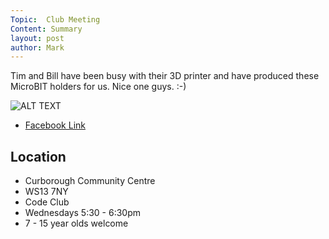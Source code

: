 ```yaml
---
Topic:  Club Meeting
Content: Summary
layout: post
author: Mark
---
```

Tim and Bill have been busy with their 3D printer and have produced these MicroBIT holders for us. Nice one guys. :-)

![ALT TEXT](https://scontent.fbhx6-1.fna.fbcdn.net/v/t1.6435-9/65208634_2113780225415733_6144141894512279552_n.jpg?stp=dst-jpg_p720x720&_nc_cat=111&ccb=1-7&_nc_sid=730e14&_nc_ohc=zAt0ZcAuDfUAX8qD7gm&_nc_ht=scontent.fbhx6-1.fna&edm=AKK4YLsEAAAA&oh=00_AfC8WhC7g1Opc5xq0SlmLy-wxzPB6fLZ3nK_lIItqritHQ&oe=654E0ECB)

* [Facebook Link](https://www.facebook.com/1481985248595237/posts/2113781135415642/)

## Location

* Curborough Community Centre
* WS13 7NY
* Code Club
* Wednesdays 5:30 - 6:30pm
* 7 - 15 year olds welcome

